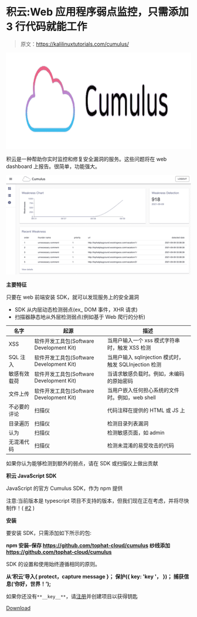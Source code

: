 # 积云:Web 应用程序弱点监控，只需添加 3 行代码就能工作

> 原文：<https://kalilinuxtutorials.com/cumulus/>

[![](img/f91c4378d02f9f3ce99faf09be99eeac.png)](https://blogger.googleusercontent.com/img/a/AVvXsEj30Mh8RBVHhefwm4icubzdxl7FUH5exuRrwBAgg0Gz6tZbW7AsUjUs4BnmfTjAJQZa-EI6_XqW2wsQjuTRvxNOL7YDictSmvBT7NeQTuSRwVaJ6pin9v-MRSZDxgk_why-IAVPWDfAaiW3qwhkNfJXC901TxrAbfG-3oL4APcGrFhstB1f8wsNdt6h=s728)

积云是一种帮助你实时监控和修复安全漏洞的服务。这些问题将在 web dashboard 上报告。很简单，功能强大。

![](img/8d6fa479aceaae8d8420ca852f86b927.png)

**主要特征**

只要在 web 前端安装 SDK，就可以发现服务上的安全漏洞

*   SDK 从内层动态检测弱点(ex_ DOM 事件，XHR 请求)
*   扫描器静态地从外层检测弱点(例如基于 Web 爬行的分析)

| 名字 | 起源 | 描述 |
| --- | --- | --- |
| XSS | 软件开发工具包(Software Development Kit) | 当用户输入一个 xss 模式字符串时，触发 XSS 检测 |
| SQL 注入 | 软件开发工具包(Software Development Kit) | 当用户输入 sqlinjection 模式时，触发 SQLInjection 检测 |
| 敏感有效载荷 | 软件开发工具包(Software Development Kit) | 当请求敏感负载时。例如，未编码的原始密码 |
| 文件上传 | 软件开发工具包(Software Development Kit) | 当用户嵌入任何担心系统的文件时。例如，web shell |
| 不必要的评论 | 扫描仪 | 代码注释在提供的 HTML 或 JS 上 |
| 目录遍历 | 扫描仪 | 检测目录列表漏洞 |
| 认为 | 扫描仪 | 检测敏感页面，如 admin |
| 无混淆代码 | 扫描仪 | 检测未混淆的易受攻击的代码 |

如果你认为能够检测到额外的弱点，请在 SDK 或扫描仪上做出贡献

**积云 JavaScript SDK**

JavaScript 的官方 Cumulus SDK，作为 npm 提供

注意:当前版本是 typescript 项目不支持的版本，但我们现在正在考虑，并将尽快制作！( [#2](https://github.com/tophat-cloud/cumulus/issues/2) )

**安装**

要安装 SDK，只需添加如下所示的包:

**npm 安装–保存 https://github.com/tophat-cloud/cumulus
纱线添加 https://github.com/tophat-cloud/cumulus**

SDK 的设置和使用始终遵循相同的原则。

**从‘积云’导入{ protect，capture message }；
保护({
key: 'key '，
})；
捕获信息(‘你好，世界！’);**

如果你还没有`**__key__**`，请[注册](https://cumulus.tophat.cloud/signup)并创建项目以获得钥匙

[Download](https://github.com/tophat-cloud/cumulus)